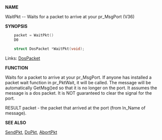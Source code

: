 
**NAME**

WaitPkt -- Waits for a packet to arrive at your pr_MsgPort (V36)

**SYNOPSIS**

```c
    packet = WaitPkt()
    D0

    struct DosPacket *WaitPkt(void);

```
Links: [DosPacket](_OOWX) 

**FUNCTION**

Waits for a packet to arrive at your pr_MsgPort.  If anyone has
installed a packet wait function in pr_PktWait, it will be called.
The message will be automatically GetMsg()ed so that it is no longer
on the port.  It assumes the message is a dos packet.  It is NOT
guaranteed to clear the signal for the port.

RESULT
packet - the packet that arrived at the port (from ln_Name of message).

**SEE ALSO**

[SendPkt](SendPkt), [DoPkt](DoPkt), [AbortPkt](AbortPkt)
